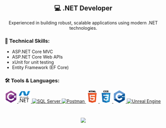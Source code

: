<h2 align="center">💻 .NET Developer</h2> <p align="center"> Experienced in building robust, scalable applications using modern .NET technologies. </p> <h3>🚀 Technical Skills:</h3> <ul> <li>ASP.NET Core MVC</li> <li>ASP.NET Core Web APIs</li> <li>xUnit for unit testing</li> <li>Entity Framework (EF Core)</li> </ul> <h3>🛠️ Tools & Languages:</h3> <p align="left"> <a href="https://www.w3schools.com/cs/" target="_blank" rel="noreferrer"> <img src="https://raw.githubusercontent.com/devicons/devicon/master/icons/csharp/csharp-original.svg" alt="C#" width="40" height="40" title="C#" /> </a> <a href="https://dotnet.microsoft.com/" target="_blank" rel="noreferrer"> <img src="https://raw.githubusercontent.com/devicons/devicon/master/icons/dot-net/dot-net-original-wordmark.svg" alt=".NET" width="40" height="40" title=".NET" /> </a> <a href="https://www.microsoft.com/en-us/sql-server" target="_blank" rel="noreferrer"> <img src="https://www.svgrepo.com/show/303229/microsoft-sql-server-logo.svg" alt="SQL Server" width="40" height="40" title="Microsoft SQL Server" /> </a> <a href="https://postman.com" target="_blank" rel="noreferrer"> <img src="https://www.vectorlogo.zone/logos/getpostman/getpostman-icon.svg" alt="Postman" width="40" height="40" title="Postman" /> </a> <a href="https://www.w3.org/html/" target="_blank" rel="noreferrer"> <img src="https://raw.githubusercontent.com/devicons/devicon/master/icons/html5/html5-original-wordmark.svg" alt="HTML5" width="40" height="40" title="HTML5" /> </a> <a href="https://www.w3schools.com/css/" target="_blank" rel="noreferrer"> <img src="https://raw.githubusercontent.com/devicons/devicon/master/icons/css3/css3-original-wordmark.svg" alt="CSS3" width="40" height="40" title="CSS3" /> </a> <a href="https://www.w3schools.com/cpp/" target="_blank" rel="noreferrer"> <img src="https://raw.githubusercontent.com/devicons/devicon/master/icons/cplusplus/cplusplus-original.svg" alt="C++" width="40" height="40" title="C++" /> </a> <a href="https://unrealengine.com/" target="_blank" rel="noreferrer"> <img src="https://raw.githubusercontent.com/kenangundogan/fontisto/036b7eca71aab1bef8e6a0518f7329f13ed62f6b/icons/svg/brand/unreal-engine.svg" alt="Unreal Engine" width="40" height="40" title="Unreal Engine" /> </a> </p> <br/> <p align="center"> <img src="https://camo.githubusercontent.com/6c07d5b735e579fa93c0558494e6434ac1b0022e77f1ea6964d2a51a32555426/68747470733a2f2f6d656469612e74656e6f722e636f6d2f6350366f5a5341425a4438414141416a2f616e696d652d6e6f7465642e676966" width="200"/> </p>
